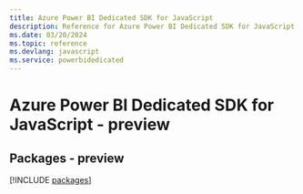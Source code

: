 ```yaml
---
title: Azure Power BI Dedicated SDK for JavaScript
description: Reference for Azure Power BI Dedicated SDK for JavaScript
ms.date: 03/20/2024
ms.topic: reference
ms.devlang: javascript
ms.service: powerbidedicated
---
```

# Azure Power BI Dedicated SDK for JavaScript - preview
## Packages - preview
[!INCLUDE [packages](power-bi-dedicated-index.md)]
